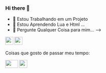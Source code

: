 ### Hi there 👋

- 🔭 Estou Trabalhando em um Projeto
- 🌱 Estou Aprendendo Lua e Html ...
- 💬 Pergunte Qualquer Coisa para mim...
-->

<img src="https://upload.wikimedia.org/wikipedia/commons/thumb/c/cf/Lua-Logo.svg/1200px-Lua-Logo.svg.png" width="25vw" height="25vh">   <img src="https://upload.wikimedia.org/wikipedia/commons/thumb/2/2d/Visual_Studio_Code_1.18_icon.svg/64px-Visual_Studio_Code_1.18_icon.svg.png" width="25vw" height="25vh">

Coisas que gosto de passar meu tempo:

<img src="https://upload.wikimedia.org/wikipedia/commons/thumb/d/d9/Node.js_logo.svg/1200px-Node.js_logo.svg.png" width="40vw" height="25vh">    <img src="https://upload.wikimedia.org/wikipedia/commons/thumb/2/2d/Visual_Studio_Code_1.18_icon.svg/64px-Visual_Studio_Code_1.18_icon.svg.png" width="25vw" height="25vh"> 

<!--
<img src="" width="700vw" height="350vh">
-->
